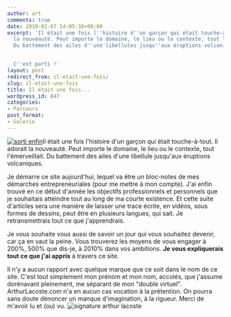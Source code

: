 ```yaml
---
author: art
comments: true
date: 2010-02-07 14:05:38+00:00
excerpt: 'Il était une fois l''histoire d''un garçon qui était touche-à-tout. Il adorait
  la nouveauté. Peut importe le domaine, le lieu ou le contexte, tout l''émerveillait.
  Du battement des ailes d''une libellules jusqu''aux éruptions volcaniques.


  C''est parti !'
layout: post
redirect_from: il-etait-une-fois/
slug: il-etait-une-fois
title: Il était une fois...
wordpress_id: 847
categories:
- Parcours
post_format:
- Galerie
---
```


<a href="https://static.irz.fr/2010/02/sortie-bientot.jpg"><img alt="sorti enfin" data-src="https://static.irz.fr/2010/02/sortie-bientot.jpg" src="https://static.irz.fr/thumb.php?size=<100&crop=0&src=https://static.irz.fr/2010/02/sortie-bientot.jpg" /></a>Il était une fois l'histoire d'un garçon qui était touche-à-tout. Il adorait la nouveauté. Peut importe le domaine, le lieu ou le contexte, tout l'émerveillait. Du battement des ailes d'une libellule jusqu'aux éruptions volcaniques.

Je démarre ce site aujourd'hui, lequel va être un bloc-notes de mes démarches entrepreneuriales (pour me mettre à mon compte). J'ai enfin trouvé en ce début d'année les objectifs professionnels et personnels que je souhaitais atteindre tout au long de ma courte existence. Et cette suite d'articles sera une manière de laisser une trace écrite, en vidéos, sous formes de dessins, peut être en plusieurs langues, qui sait. Je retransmettrais tout ce que j'apprendrais.

Je vous souhaite vous aussi de savoir un jour qui vous souhaitez devenir, car ça en vaut la peine. Vous trouverez les moyens de vous engager à 200%, 500% que dis-je, à 2010% dans vos ambitions. **Je vous expliquerais tout ce que j'ai appris** à travers ce site.

Il n'y a aucun rapport avec quelque marque que ce soit dans le nom de ce site. C'est tout simplement mon prénom et mon nom, accolés, que j'assume dorénavant pleinement, me séparant de mon "double virtuel". ArthurLacoste.com n'a en aucun cas vocation à la prétention. On pourra sans doute dénoncer un manque d'imagination, à la rigueur.
Merci de m'avoir lu et (ou) vu.
![signature arthur lacoste](http://irz.fr/wp-content/images/signature.jpg)
